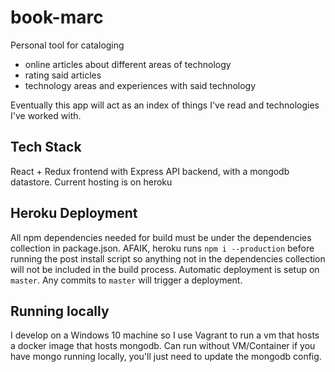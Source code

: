 # book-marc

Personal tool for cataloging

* online articles about different areas of technology
* rating said articles
* technology areas and experiences with said technology

Eventually this app will act as an index of things I've read and technologies I've worked with.

## Tech Stack
React + Redux frontend with Express API backend, with a mongodb datastore.  Current hosting is on heroku

## Heroku Deployment
All npm dependencies needed for build must be under the dependencies collection in package.json.  AFAIK, heroku runs `npm i --production` before running the post install script so anything not in the dependencies collection will not be included in the build process. 
Automatic deployment is setup on `master`. Any commits to `master` will trigger a deployment.

## Running locally
I develop on a Windows 10 machine so I use Vagrant to run a vm that hosts a docker image that hosts mongodb.  Can run without VM/Container if you have mongo running locally, you'll just need to update the mongodb config.
